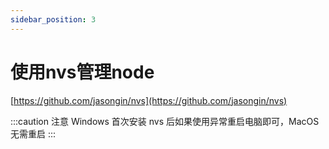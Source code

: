 ```yaml
---
sidebar_position: 3
---
```


# 使用nvs管理node

[https://github.com/jasongin/nvs](https://github.com/jasongin/nvs)

:::caution 注意
Windows 首次安装 nvs 后如果使用异常重启电脑即可，MacOS 无需重启
:::